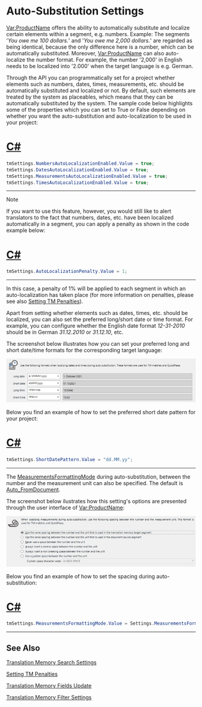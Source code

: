 Auto-Substitution Settings
==

<Var:ProductName> offers the ability to automatically substitute and localize certain elements within a segment, e.g. numbers. Example: The segments '*You owe me 100 dollars.*' and '*You owe me 2,000 dollars.*' are regarded as being identical, because the only difference here is a number, which can be automatically substituted. Moreover, <Var:ProductName> can also auto-localize the number format. For example, the number '2,000' in English needs to be localized into '2.000' when the target language is e.g. German.

Through the API you can programmatically set for a project whether elements such as numbers, dates, times, measurements, etc. should be automatically substituted and localized or not. By default, such elements are treated by the system as placeables, which means that they can be automatically substituted by the system. The sample code below highlights some of the properties which you can set to True or False depending on whether you want the auto-substitution and auto-localization to be used in your project:

# [C#](#tab/tabid-1)
```CS
tmSettings.NumbersAutoLocalizationEnabled.Value = true;
tmSettings.DatesAutoLocalizationEnabled.Value = true;
tmSettings.MeasurementsAutoLocalizationEnabled.Value = true;
tmSettings.TimesAutoLocalizationEnabled.Value = true;
```
***

> [!NOTE]
>
>If you want to use this feature, however, you would still like to alert translators to the fact that numbers, dates, etc. have been localized
>automatically in a segment, you can apply a penalty as shown in the code example below:

# [C#](#tab/tabid-2)
```CS
tmSettings.AutoLocalizationPenalty.Value = 1;
```
***

In this case, a penalty of 1% will be applied to each segment in which an auto-localization has taken place (for more information on penalties, please see also [Setting TM Penalties](setting_tm_penalties.md)).

Apart from setting whether elements such as dates, times, etc. should be localized, you can also set the preferred long/short date or time format. For example, you can configure whether the English date format *12-31-2010* should be in German *31.12.2010* or *31.12.10*, etc.

The screenshot below illustrates how you can set your preferred long and short date/time formats for the corresponding target language:

![DateTimes](images/DateTimes.jpg)

Below you find an example of how to set the preferred short date pattern for your project:

# [C#](#tab/tabid-3)
```CS
tmSettings.ShortDatePattern.Value = "dd.MM.yy";
```
***

The [MeasurementsFormattingMode](../../api/projectautomation/Sdl.ProjectAutomation.Settings.TranslationMemorySettings.yml#Sdl_ProjectAutomation_Settings_TranslationMemorySettings_MeasurementsFormattingMode) during auto-substitution, between the number and the measurement unit can also be specified. The default is [Auto_FromDocument](../../api/projectautomation/Sdl.ProjectAutomation.Settings.TranslationMemorySettings.yml#Sdl_ProjectAutomation_Settings_TranslationMemorySettings_MeasurementsFormattingMode).

The screenshot below ilustrates how this setting's options are presented through the user interface of <Var:ProductName>:

![Measurements](images/Measurements.jpg)

Below you find an example of how to set the spacing during auto-substitution:

# [C#](#tab/tabid-4)
```CS
tmSettings.MeasurementsFormattingMode.Value = Settings.MeasurementsFormattingMode.Auto_FromMemory;
```

***

See Also
--

[Translation Memory Search Settings](translation_memory_search_settings.md)

[Setting TM Penalties](setting_tm_penalties.md)

[Translation Memory Fields Update](translation_memory_field_update.md)

[Translation Memory Filter Settings](translation_memory_filter_settings.md)